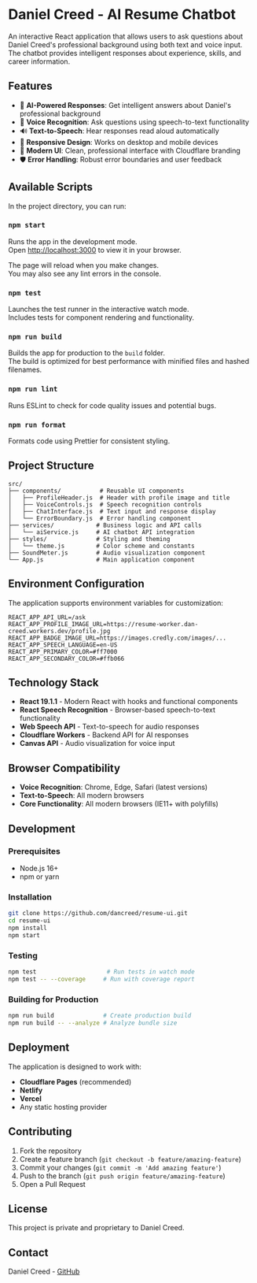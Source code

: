 # Daniel Creed - AI Resume Chatbot

An interactive React application that allows users to ask questions about Daniel Creed's professional background using both text and voice input. The chatbot provides intelligent responses about experience, skills, and career information.

## Features

- 🤖 **AI-Powered Responses**: Get intelligent answers about Daniel's professional background
- 🎤 **Voice Recognition**: Ask questions using speech-to-text functionality
- 🔊 **Text-to-Speech**: Hear responses read aloud automatically
- 📱 **Responsive Design**: Works on desktop and mobile devices
- 🎨 **Modern UI**: Clean, professional interface with Cloudflare branding
- 🛡️ **Error Handling**: Robust error boundaries and user feedback

## Available Scripts

In the project directory, you can run:

### `npm start`

Runs the app in the development mode.\
Open [http://localhost:3000](http://localhost:3000) to view it in your browser.

The page will reload when you make changes.\
You may also see any lint errors in the console.

### `npm test`

Launches the test runner in the interactive watch mode.\
Includes tests for component rendering and functionality.

### `npm run build`

Builds the app for production to the `build` folder.\
The build is optimized for best performance with minified files and hashed filenames.

### `npm run lint`

Runs ESLint to check for code quality issues and potential bugs.

### `npm run format`

Formats code using Prettier for consistent styling.

## Project Structure

```
src/
├── components/           # Reusable UI components
│   ├── ProfileHeader.js  # Header with profile image and title
│   ├── VoiceControls.js  # Speech recognition controls
│   ├── ChatInterface.js  # Text input and response display
│   └── ErrorBoundary.js  # Error handling component
├── services/            # Business logic and API calls
│   └── aiService.js     # AI chatbot API integration
├── styles/              # Styling and theming
│   └── theme.js         # Color scheme and constants
├── SoundMeter.js        # Audio visualization component
└── App.js               # Main application component
```

## Environment Configuration

The application supports environment variables for customization:

```env
REACT_APP_API_URL=/ask
REACT_APP_PROFILE_IMAGE_URL=https://resume-worker.dan-creed.workers.dev/profile.jpg
REACT_APP_BADGE_IMAGE_URL=https://images.credly.com/images/...
REACT_APP_SPEECH_LANGUAGE=en-US
REACT_APP_PRIMARY_COLOR=#ff7000
REACT_APP_SECONDARY_COLOR=#ffb066
```

## Technology Stack

- **React 19.1.1** - Modern React with hooks and functional components
- **React Speech Recognition** - Browser-based speech-to-text functionality
- **Web Speech API** - Text-to-speech for audio responses
- **Cloudflare Workers** - Backend API for AI responses
- **Canvas API** - Audio visualization for voice input

## Browser Compatibility

- **Voice Recognition**: Chrome, Edge, Safari (latest versions)
- **Text-to-Speech**: All modern browsers
- **Core Functionality**: All modern browsers (IE11+ with polyfills)

## Development

### Prerequisites

- Node.js 16+ 
- npm or yarn

### Installation

```bash
git clone https://github.com/dancreed/resume-ui.git
cd resume-ui
npm install
npm start
```

### Testing

```bash
npm test                    # Run tests in watch mode
npm test -- --coverage     # Run with coverage report
```

### Building for Production

```bash
npm run build              # Create production build
npm run build -- --analyze # Analyze bundle size
```

## Deployment

The application is designed to work with:
- **Cloudflare Pages** (recommended)
- **Netlify**
- **Vercel** 
- Any static hosting provider

## Contributing

1. Fork the repository
2. Create a feature branch (`git checkout -b feature/amazing-feature`)
3. Commit your changes (`git commit -m 'Add amazing feature'`)
4. Push to the branch (`git push origin feature/amazing-feature`)
5. Open a Pull Request

## License

This project is private and proprietary to Daniel Creed.

## Contact

Daniel Creed - [GitHub](https://github.com/dancreed)

